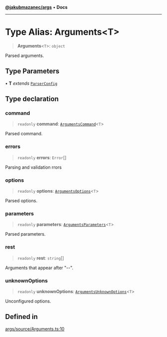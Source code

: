 [**@jakubmazanec/args**](../README.md) • **Docs**

---

# Type Alias: Arguments\<T\>

> **Arguments**\<`T`\>: `object`

Parsed arguments.

## Type Parameters

• **T** _extends_ [`ParserConfig`](ParserConfig.md)

## Type declaration

### command

> `readonly` **command**: [`ArgumentsCommand`](ArgumentsCommand.md)\<`T`\>

Parsed command.

### errors

> `readonly` **errors**: `Error`[]

Parsing and validation rrors

### options

> `readonly` **options**: [`ArgumentsOptions`](ArgumentsOptions.md)\<`T`\>

Parsed options.

### parameters

> `readonly` **parameters**: [`ArgumentsParameters`](ArgumentsParameters.md)\<`T`\>

Parsed parameters.

### rest

> `readonly` **rest**: `string`[]

Arguments that appear after "--".

### unknownOptions

> `readonly` **unknownOptions**: [`ArgumentsUnknownOptions`](ArgumentsUnknownOptions.md)\<`T`\>

Unconfigured options.

## Defined in

[args/source/Arguments.ts:10](https://github.com/jakubmazanec/tools/blob/4ad59c6b8eb7868ab1902d25f4c1aae28b28a6e4/packages/args/source/Arguments.ts#L10)
